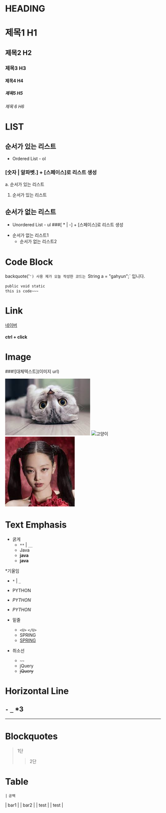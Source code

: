 # HEADING

# 제목1 H1
## 제목2 H2
### 제목3 H3
#### 제목4 H4
##### 제목5 H5
###### 제목 6 H6











# LIST
## 순서가 있는 리스트
- Ordered List - ol
### [숫자 | 알파벳.] + [스페이스]로 리스트 생성
a. 순서가 있는 리스트
1. 순서가 있는 리스트

## 순서가 없는 리스트
- Unordered List - ul
###[ * | -] + [스페이스]로 리스트 생성
* 순서가 없는 리스트1
   - 순서가 없는 리스트2









# Code Block
backquote('`') 사용
제가 오늘 작성한 코드는 `String a = "gahyun";` 입니다.

```
public void static
this is code~~~
```

# Link
[네이버](https://www.naver.com)
#### ctrl + click

# Image
###![대체텍스트](이미지 url)

![고양이](./cat.jpg)
![고양이](./TIL/cat.jpg)
![jennie](./jennie.jpg)










# Text Emphasis
* 굵게
  * `**` | `__`
  * Java
  * **java**
  * __java__

*기울임
  * `*` | `_`
  * PYTHON
  * *PYTHON*
  * _PYTHON_

* 밑줄
  * `<U>` `</U>`
  * SPRING
  * <U>SPRING</U>

* 취소선
  * `~~`
  * jQuery
  * ~~jQuery~~

# Horizontal Line
`-` `_` *3
---
___



# Blockquotes
> 1단
>> 2단

# Table
`|` `공백`

| bar1 | | bar2 |
| test | | test |